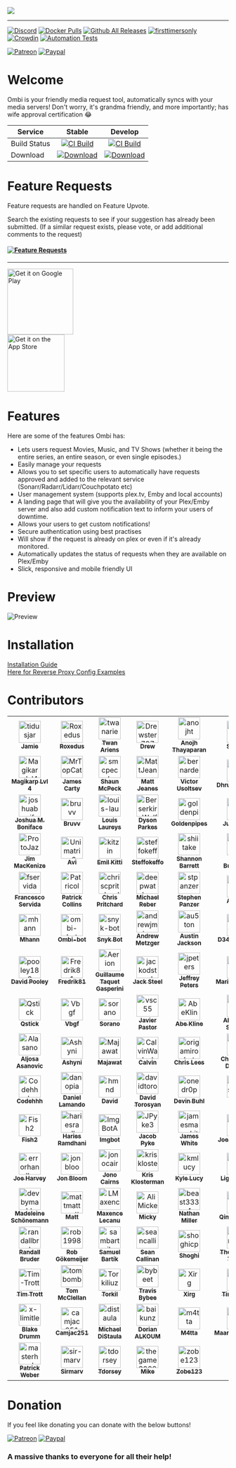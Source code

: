  
![](http://i.imgur.com/qQsN78U.png)   
____ 
[![Discord](https://img.shields.io/discord/270828201473736705.svg)](https://discord.gg/Sa7wNWb)
[![Docker Pulls](https://img.shields.io/docker/pulls/linuxserver/ombi.svg)](https://hub.docker.com/r/linuxserver/ombi/)
[![Github All Releases](https://img.shields.io/github/downloads/tidusjar/Ombi/total.svg)](https://github.com/ombi-app/Ombi)
[![firsttimersonly](http://img.shields.io/badge/first--timers--only-friendly-blue.svg)](http://www.firsttimersonly.com/)
[![Crowdin](https://d322cqt584bo4o.cloudfront.net/ombi/localized.svg)](https://crowdin.com/project/ombi)
[![Automation Tests](https://github.com/Ombi-app/Ombi/actions/workflows/cypress.yml/badge.svg)](https://github.com/Ombi-app/Ombi/actions/workflows/cypress.yml)

[![Patreon](https://img.shields.io/badge/patreon-donate-yellow.svg)](https://patreon.com/tidusjar/Ombi)
[![Paypal](https://img.shields.io/badge/paypal-donate-yellow.svg)](https://paypal.me/PlexRequestsNet)

# Welcome

Ombi is your friendly media request tool, automatically syncs with your media servers!
Don't worry, it's grandma friendly, and more importantly; has wife approval certification 😂

| Service  | Stable         | Develop          
|----------|:---------------------------:|:----------------------------:|
| Build Status | [![CI Build](https://github.com/Ombi-app/Ombi/actions/workflows/build.yml/badge.svg?branch=master)](https://github.com/Ombi-app/Ombi/actions/workflows/build.yml) | [![CI Build](https://github.com/Ombi-app/Ombi/actions/workflows/build.yml/badge.svg?branch=develop)](https://github.com/Ombi-app/Ombi/actions/workflows/build.yml) | [![Build Status](https://dev.azure.com/tidusjar/Ombi/_apis/build/status/Ombi%20CI?branchName=feature%2Fv4)](https://dev.azure.com/tidusjar/Ombi/_build/latest?definitionId=18&branchName=feature%2Fv4)
| Download |[![Download](https://img.shields.io/badge/-Download-blue)](https://github.com/Ombi-app/Ombi/releases)            |      [![Download](https://img.shields.io/badge/-Download-blue)](https://ci.appveyor.com/project/tidusjar/requestplex/branch/develop/artifacts)       | [![Download](https://img.shields.io/badge/-Download-blue)](https://github.com/ombi-app/ombi/releases)       | 

# Feature Requests
Feature requests are handled on Feature Upvote.

Search the existing requests to see if your suggestion has already been submitted.
(If a similar request exists, please vote, or add additional comments to the request)

#### [![Feature Requests](https://cloud.githubusercontent.com/assets/390379/10127973/045b3a96-6560-11e5-9b20-31a2032956b2.png)](https://features.ombi.io)


<!---[![Twitter](https://img.shields.io/twitter/follow/tidusjar.svg?style=social)](https://twitter.com/intent/follow?screen_name=tidusjar)--->

<!---Follow me developing Ombi!--->

<!---[![Twitch](https://img.shields.io/badge/Twitch-Watch-blue.svg?style=flat-square&logo=twitch)](https://www.twitch.tv/tidusjar) --->


___
<a href='https://play.google.com/store/apps/details?id=com.tidusjar.Ombi&pcampaignid=MKT-Other-global-all-co-prtnr-py-PartBadge-Mar2515-1'><img width="150"   alt='Get it on Google Play' src='https://play.google.com/intl/en_gb/badges/images/generic/en_badge_web_generic.png'/></a>
<br>
<a href='https://apps.apple.com/us/app/ombi/id1335260043'><img width="130"   alt='Get it on the App Store' src='https://developer.apple.com/app-store/marketing/guidelines/images/badge-example-preferred.png'/></a>
<br>

# Features
Here are some of the features Ombi has:
* Lets users request Movies, Music, and TV Shows (whether it being the entire series, an entire season, or even single episodes.)
* Easily manage your requests
* Allows you to set specific users to automatically have requests approved and added to the relevant service (Sonarr/Radarr/Lidarr/Couchpotato etc)
* User management system (supports plex.tv, Emby and local accounts)
* A landing page that will give you the availability of your Plex/Emby server and also add custom notification text to inform your users of downtime.
* Allows your users to get custom notifications!
* Secure authentication using best practises
* Will show if the request is already on plex or even if it's already monitored.
* Automatically updates the status of requests when they are available on Plex/Emby
* Slick, responsive and mobile friendly UI


# Preview

![Preview](https://i.imgur.com/kBXIqer.png)

# Installation

[Installation Guide](https://docs.ombi.app/installation/)  
[Here for Reverse Proxy Config Examples](https://docs.ombi.app/info/reverse-proxy/)  

# Contributors

<!-- readme: collaborators,contributors -start -->
<table>
<tr>
    <td align="center">
        <a href="https://github.com/tidusjar">
            <img src="https://avatars.githubusercontent.com/u/6642220?v=4" width="50;" alt="tidusjar"/>
            <br />
            <sub><b>Jamie</b></sub>
        </a>
    </td>
    <td align="center">
        <a href="https://github.com/Roxedus">
            <img src="https://avatars.githubusercontent.com/u/7110194?v=4" width="50;" alt="Roxedus"/>
            <br />
            <sub><b>Roxedus</b></sub>
        </a>
    </td>
    <td align="center">
        <a href="https://github.com/twanariens">
            <img src="https://avatars.githubusercontent.com/u/34845004?v=4" width="50;" alt="twanariens"/>
            <br />
            <sub><b>Twan Ariens</b></sub>
        </a>
    </td>
    <td align="center">
        <a href="https://github.com/Drewster727">
            <img src="https://avatars.githubusercontent.com/u/4528753?v=4" width="50;" alt="Drewster727"/>
            <br />
            <sub><b>Drew</b></sub>
        </a>
    </td>
    <td align="center">
        <a href="https://github.com/anojht">
            <img src="https://avatars.githubusercontent.com/u/21053678?v=4" width="50;" alt="anojht"/>
            <br />
            <sub><b>Anojh Thayaparan</b></sub>
        </a>
    </td>
    <td align="center">
        <a href="https://github.com/sephrat">
            <img src="https://avatars.githubusercontent.com/u/34862846?v=4" width="50;" alt="sephrat"/>
            <br />
            <sub><b>Sephrat</b></sub>
        </a>
    </td></tr>
<tr>
    <td align="center">
        <a href="https://github.com/Magikarplvl4">
            <img src="https://avatars.githubusercontent.com/u/2944704?v=4" width="50;" alt="Magikarplvl4"/>
            <br />
            <sub><b>Magikarp Lvl 4</b></sub>
        </a>
    </td>
    <td align="center">
        <a href="https://github.com/MrTopCat">
            <img src="https://avatars.githubusercontent.com/u/774415?v=4" width="50;" alt="MrTopCat"/>
            <br />
            <sub><b>James Carty</b></sub>
        </a>
    </td>
    <td align="center">
        <a href="https://github.com/smcpeck">
            <img src="https://avatars.githubusercontent.com/u/8724583?v=4" width="50;" alt="smcpeck"/>
            <br />
            <sub><b>Shaun McPeck</b></sub>
        </a>
    </td>
    <td align="center">
        <a href="https://github.com/MattJeanes">
            <img src="https://avatars.githubusercontent.com/u/2363642?v=4" width="50;" alt="MattJeanes"/>
            <br />
            <sub><b>Matt Jeanes</b></sub>
        </a>
    </td>
    <td align="center">
        <a href="https://github.com/bernarden">
            <img src="https://avatars.githubusercontent.com/u/12289537?v=4" width="50;" alt="bernarden"/>
            <br />
            <sub><b>Victor Usoltsev</b></sub>
        </a>
    </td>
    <td align="center">
        <a href="https://github.com/dhruvb14">
            <img src="https://avatars.githubusercontent.com/u/4459649?v=4" width="50;" alt="dhruvb14"/>
            <br />
            <sub><b>Dhruv Bhavsar</b></sub>
        </a>
    </td></tr>
<tr>
    <td align="center">
        <a href="https://github.com/joshuaboniface">
            <img src="https://avatars.githubusercontent.com/u/4031396?v=4" width="50;" alt="joshuaboniface"/>
            <br />
            <sub><b>Joshua M. Boniface</b></sub>
        </a>
    </td>
    <td align="center">
        <a href="https://github.com/bruvv">
            <img src="https://avatars.githubusercontent.com/u/3063928?v=4" width="50;" alt="bruvv"/>
            <br />
            <sub><b>Bruvv</b></sub>
        </a>
    </td>
    <td align="center">
        <a href="https://github.com/louis-lau">
            <img src="https://avatars.githubusercontent.com/u/1346804?v=4" width="50;" alt="louis-lau"/>
            <br />
            <sub><b>Louis Laureys</b></sub>
        </a>
    </td>
    <td align="center">
        <a href="https://github.com/Berserkir-Wolf">
            <img src="https://avatars.githubusercontent.com/u/15743201?v=4" width="50;" alt="Berserkir-Wolf"/>
            <br />
            <sub><b>Dyson Parkes</b></sub>
        </a>
    </td>
    <td align="center">
        <a href="https://github.com/goldenpipes">
            <img src="https://avatars.githubusercontent.com/u/6140137?v=4" width="50;" alt="goldenpipes"/>
            <br />
            <sub><b>Goldenpipes</b></sub>
        </a>
    </td>
    <td align="center">
        <a href="https://github.com/Namaneo">
            <img src="https://avatars.githubusercontent.com/u/6706489?v=4" width="50;" alt="Namaneo"/>
            <br />
            <sub><b>Julien Loir</b></sub>
        </a>
    </td></tr>
<tr>
    <td align="center">
        <a href="https://github.com/ProtoJazz">
            <img src="https://avatars.githubusercontent.com/u/1490293?v=4" width="50;" alt="ProtoJazz"/>
            <br />
            <sub><b>Jim MacKenize</b></sub>
        </a>
    </td>
    <td align="center">
        <a href="https://github.com/Unimatrix0">
            <img src="https://avatars.githubusercontent.com/u/357984?v=4" width="50;" alt="Unimatrix0"/>
            <br />
            <sub><b>Avi</b></sub>
        </a>
    </td>
    <td align="center">
        <a href="https://github.com/kitzin">
            <img src="https://avatars.githubusercontent.com/u/3277321?v=4" width="50;" alt="kitzin"/>
            <br />
            <sub><b>Emil Kitti</b></sub>
        </a>
    </td>
    <td align="center">
        <a href="https://github.com/steffokeffo">
            <img src="https://avatars.githubusercontent.com/u/8499989?v=4" width="50;" alt="steffokeffo"/>
            <br />
            <sub><b>Steffokeffo</b></sub>
        </a>
    </td>
    <td align="center">
        <a href="https://github.com/shiitake">
            <img src="https://avatars.githubusercontent.com/u/161589?v=4" width="50;" alt="shiitake"/>
            <br />
            <sub><b>Shannon Barrett</b></sub>
        </a>
    </td>
    <td align="center">
        <a href="https://github.com/gtbuchanan">
            <img src="https://avatars.githubusercontent.com/u/715687?v=4" width="50;" alt="gtbuchanan"/>
            <br />
            <sub><b>Taylor Buchanan</b></sub>
        </a>
    </td></tr>
<tr>
    <td align="center">
        <a href="https://github.com/fservida">
            <img src="https://avatars.githubusercontent.com/u/501958?v=4" width="50;" alt="fservida"/>
            <br />
            <sub><b>Francesco Servida</b></sub>
        </a>
    </td>
    <td align="center">
        <a href="https://github.com/Patricol">
            <img src="https://avatars.githubusercontent.com/u/13428020?v=4" width="50;" alt="Patricol"/>
            <br />
            <sub><b>Patrick Collins</b></sub>
        </a>
    </td>
    <td align="center">
        <a href="https://github.com/chriscpritchard">
            <img src="https://avatars.githubusercontent.com/u/1839074?v=4" width="50;" alt="chriscpritchard"/>
            <br />
            <sub><b>Chris Pritchard</b></sub>
        </a>
    </td>
    <td align="center">
        <a href="https://github.com/deepwather">
            <img src="https://avatars.githubusercontent.com/u/12274612?v=4" width="50;" alt="deepwather"/>
            <br />
            <sub><b>Michael Reber</b></sub>
        </a>
    </td>
    <td align="center">
        <a href="https://github.com/stpanzer">
            <img src="https://avatars.githubusercontent.com/u/4676271?v=4" width="50;" alt="stpanzer"/>
            <br />
            <sub><b>Stephen Panzer</b></sub>
        </a>
    </td>
    <td align="center">
        <a href="https://github.com/aptalca">
            <img src="https://avatars.githubusercontent.com/u/541623?v=4" width="50;" alt="aptalca"/>
            <br />
            <sub><b>Aptalca</b></sub>
        </a>
    </td></tr>
<tr>
    <td align="center">
        <a href="https://github.com/mhann">
            <img src="https://avatars.githubusercontent.com/u/17162399?v=4" width="50;" alt="mhann"/>
            <br />
            <sub><b>Mhann</b></sub>
        </a>
    </td>
    <td align="center">
        <a href="https://github.com/ombi-bot">
            <img src="https://avatars.githubusercontent.com/u/51722903?v=4" width="50;" alt="ombi-bot"/>
            <br />
            <sub><b>Ombi-bot</b></sub>
        </a>
    </td>
    <td align="center">
        <a href="https://github.com/snyk-bot">
            <img src="https://avatars.githubusercontent.com/u/19733683?v=4" width="50;" alt="snyk-bot"/>
            <br />
            <sub><b>Snyk Bot</b></sub>
        </a>
    </td>
    <td align="center">
        <a href="https://github.com/andrewjmetzger">
            <img src="https://avatars.githubusercontent.com/u/590246?v=4" width="50;" alt="andrewjmetzger"/>
            <br />
            <sub><b>Andrew Metzger</b></sub>
        </a>
    </td>
    <td align="center">
        <a href="https://github.com/au5ton">
            <img src="https://avatars.githubusercontent.com/u/4109551?v=4" width="50;" alt="au5ton"/>
            <br />
            <sub><b>Austin Jackson</b></sub>
        </a>
    </td>
    <td align="center">
        <a href="https://github.com/D34DC3N73R">
            <img src="https://avatars.githubusercontent.com/u/9123670?v=4" width="50;" alt="D34DC3N73R"/>
            <br />
            <sub><b>D34DC3N73R</b></sub>
        </a>
    </td></tr>
<tr>
    <td align="center">
        <a href="https://github.com/pooley182">
            <img src="https://avatars.githubusercontent.com/u/5040011?v=4" width="50;" alt="pooley182"/>
            <br />
            <sub><b>David Pooley</b></sub>
        </a>
    </td>
    <td align="center">
        <a href="https://github.com/Fredrik81">
            <img src="https://avatars.githubusercontent.com/u/21292774?v=4" width="50;" alt="Fredrik81"/>
            <br />
            <sub><b>Fredrik81</b></sub>
        </a>
    </td>
    <td align="center">
        <a href="https://github.com/Aerion">
            <img src="https://avatars.githubusercontent.com/u/9089317?v=4" width="50;" alt="Aerion"/>
            <br />
            <sub><b>Guillaume Taquet Gasperini</b></sub>
        </a>
    </td>
    <td align="center">
        <a href="https://github.com/jackodsteel">
            <img src="https://avatars.githubusercontent.com/u/9209504?v=4" width="50;" alt="jackodsteel"/>
            <br />
            <sub><b>Jack Steel</b></sub>
        </a>
    </td>
    <td align="center">
        <a href="https://github.com/jpeters">
            <img src="https://avatars.githubusercontent.com/u/167401?v=4" width="50;" alt="jpeters"/>
            <br />
            <sub><b>Jeffrey Peters</b></sub>
        </a>
    </td>
    <td align="center">
        <a href="https://github.com/MariusSchiffer">
            <img src="https://avatars.githubusercontent.com/u/183124?v=4" width="50;" alt="MariusSchiffer"/>
            <br />
            <sub><b>Marius Schiffer</b></sub>
        </a>
    </td></tr>
<tr>
    <td align="center">
        <a href="https://github.com/Qstick">
            <img src="https://avatars.githubusercontent.com/u/376117?v=4" width="50;" alt="Qstick"/>
            <br />
            <sub><b>Qstick</b></sub>
        </a>
    </td>
    <td align="center">
        <a href="https://github.com/Vbgf">
            <img src="https://avatars.githubusercontent.com/u/5571734?v=4" width="50;" alt="Vbgf"/>
            <br />
            <sub><b>Vbgf</b></sub>
        </a>
    </td>
    <td align="center">
        <a href="https://github.com/sorano">
            <img src="https://avatars.githubusercontent.com/u/6185109?v=4" width="50;" alt="sorano"/>
            <br />
            <sub><b>Sorano</b></sub>
        </a>
    </td>
    <td align="center">
        <a href="https://github.com/vsc55">
            <img src="https://avatars.githubusercontent.com/u/13438676?v=4" width="50;" alt="vsc55"/>
            <br />
            <sub><b>Javier Pastor</b></sub>
        </a>
    </td>
    <td align="center">
        <a href="https://github.com/AbeKline">
            <img src="https://avatars.githubusercontent.com/u/8125653?v=4" width="50;" alt="AbeKline"/>
            <br />
            <sub><b>Abe Kline</b></sub>
        </a>
    </td>
    <td align="center">
        <a href="https://github.com/XanderStrike">
            <img src="https://avatars.githubusercontent.com/u/1565303?v=4" width="50;" alt="XanderStrike"/>
            <br />
            <sub><b>Alexander Standke</b></sub>
        </a>
    </td></tr>
<tr>
    <td align="center">
        <a href="https://github.com/Alasano">
            <img src="https://avatars.githubusercontent.com/u/14372930?v=4" width="50;" alt="Alasano"/>
            <br />
            <sub><b>Aljosa Asanovic</b></sub>
        </a>
    </td>
    <td align="center">
        <a href="https://github.com/Ashyni">
            <img src="https://avatars.githubusercontent.com/u/18462848?v=4" width="50;" alt="Ashyni"/>
            <br />
            <sub><b>Ashyni</b></sub>
        </a>
    </td>
    <td align="center">
        <a href="https://github.com/Majawat">
            <img src="https://avatars.githubusercontent.com/u/12058855?v=4" width="50;" alt="Majawat"/>
            <br />
            <sub><b>Majawat</b></sub>
        </a>
    </td>
    <td align="center">
        <a href="https://github.com/CalvinWalzel">
            <img src="https://avatars.githubusercontent.com/u/6446452?v=4" width="50;" alt="CalvinWalzel"/>
            <br />
            <sub><b>Calvin</b></sub>
        </a>
    </td>
    <td align="center">
        <a href="https://github.com/origamirobot">
            <img src="https://avatars.githubusercontent.com/u/1346803?v=4" width="50;" alt="origamirobot"/>
            <br />
            <sub><b>Chris Lees</b></sub>
        </a>
    </td>
    <td align="center">
        <a href="https://github.com/cdemi">
            <img src="https://avatars.githubusercontent.com/u/8025435?v=4" width="50;" alt="cdemi"/>
            <br />
            <sub><b>Christopher Demicoli</b></sub>
        </a>
    </td></tr>
<tr>
    <td align="center">
        <a href="https://github.com/Codehhh">
            <img src="https://avatars.githubusercontent.com/u/12055335?v=4" width="50;" alt="Codehhh"/>
            <br />
            <sub><b>Codehhh</b></sub>
        </a>
    </td>
    <td align="center">
        <a href="https://github.com/danopia">
            <img src="https://avatars.githubusercontent.com/u/40628?v=4" width="50;" alt="danopia"/>
            <br />
            <sub><b>Daniel Lamando</b></sub>
        </a>
    </td>
    <td align="center">
        <a href="https://github.com/hmnd">
            <img src="https://avatars.githubusercontent.com/u/12853597?v=4" width="50;" alt="hmnd"/>
            <br />
            <sub><b>David</b></sub>
        </a>
    </td>
    <td align="center">
        <a href="https://github.com/davidtorosyan">
            <img src="https://avatars.githubusercontent.com/u/46736285?v=4" width="50;" alt="davidtorosyan"/>
            <br />
            <sub><b>David Torosyan</b></sub>
        </a>
    </td>
    <td align="center">
        <a href="https://github.com/onedr0p">
            <img src="https://avatars.githubusercontent.com/u/213795?v=4" width="50;" alt="onedr0p"/>
            <br />
            <sub><b>Devin Buhl</b></sub>
        </a>
    </td>
    <td align="center">
        <a href="https://github.com/elisspace">
            <img src="https://avatars.githubusercontent.com/u/18365129?v=4" width="50;" alt="elisspace"/>
            <br />
            <sub><b>Eli</b></sub>
        </a>
    </td></tr>
<tr>
    <td align="center">
        <a href="https://github.com/Fish2">
            <img src="https://avatars.githubusercontent.com/u/2311734?v=4" width="50;" alt="Fish2"/>
            <br />
            <sub><b>Fish2</b></sub>
        </a>
    </td>
    <td align="center">
        <a href="https://github.com/hariesramdhani">
            <img src="https://avatars.githubusercontent.com/u/24251244?v=4" width="50;" alt="hariesramdhani"/>
            <br />
            <sub><b>Haries Ramdhani</b></sub>
        </a>
    </td>
    <td align="center">
        <a href="https://github.com/ImgBotApp">
            <img src="https://avatars.githubusercontent.com/u/31427850?v=4" width="50;" alt="ImgBotApp"/>
            <br />
            <sub><b>Imgbot</b></sub>
        </a>
    </td>
    <td align="center">
        <a href="https://github.com/JPyke3">
            <img src="https://avatars.githubusercontent.com/u/13283054?v=4" width="50;" alt="JPyke3"/>
            <br />
            <sub><b>Jacob Pyke</b></sub>
        </a>
    </td>
    <td align="center">
        <a href="https://github.com/jamesmacwhite">
            <img src="https://avatars.githubusercontent.com/u/8067792?v=4" width="50;" alt="jamesmacwhite"/>
            <br />
            <sub><b>James White</b></sub>
        </a>
    </td>
    <td align="center">
        <a href="https://github.com/frebib">
            <img src="https://avatars.githubusercontent.com/u/775104?v=4" width="50;" alt="frebib"/>
            <br />
            <sub><b>Joe Groocock</b></sub>
        </a>
    </td></tr>
<tr>
    <td align="center">
        <a href="https://github.com/errorhandler">
            <img src="https://avatars.githubusercontent.com/u/17112958?v=4" width="50;" alt="errorhandler"/>
            <br />
            <sub><b>Joe Harvey</b></sub>
        </a>
    </td>
    <td align="center">
        <a href="https://github.com/jonbloom">
            <img src="https://avatars.githubusercontent.com/u/492819?v=4" width="50;" alt="jonbloom"/>
            <br />
            <sub><b>Jon Bloom</b></sub>
        </a>
    </td>
    <td align="center">
        <a href="https://github.com/jonocairns">
            <img src="https://avatars.githubusercontent.com/u/182836?v=4" width="50;" alt="jonocairns"/>
            <br />
            <sub><b>Jono Cairns</b></sub>
        </a>
    </td>
    <td align="center">
        <a href="https://github.com/krisklosterman">
            <img src="https://avatars.githubusercontent.com/u/7139579?v=4" width="50;" alt="krisklosterman"/>
            <br />
            <sub><b>Kris Klosterman</b></sub>
        </a>
    </td>
    <td align="center">
        <a href="https://github.com/kmlucy">
            <img src="https://avatars.githubusercontent.com/u/13952475?v=4" width="50;" alt="kmlucy"/>
            <br />
            <sub><b>Kyle Lucy</b></sub>
        </a>
    </td>
    <td align="center">
        <a href="https://github.com/Lixumos">
            <img src="https://avatars.githubusercontent.com/u/29160577?v=4" width="50;" alt="Lixumos"/>
            <br />
            <sub><b>Lightkeeper</b></sub>
        </a>
    </td></tr>
<tr>
    <td align="center">
        <a href="https://github.com/devbymadde">
            <img src="https://avatars.githubusercontent.com/u/6094593?v=4" width="50;" alt="devbymadde"/>
            <br />
            <sub><b>Madeleine Schönemann</b></sub>
        </a>
    </td>
    <td align="center">
        <a href="https://github.com/mattmattmatt">
            <img src="https://avatars.githubusercontent.com/u/927830?v=4" width="50;" alt="mattmattmatt"/>
            <br />
            <sub><b>Matt</b></sub>
        </a>
    </td>
    <td align="center">
        <a href="https://github.com/LMaxence">
            <img src="https://avatars.githubusercontent.com/u/29194680?v=4" width="50;" alt="LMaxence"/>
            <br />
            <sub><b>Maxence Lecanu</b></sub>
        </a>
    </td>
    <td align="center">
        <a href="https://github.com/AliMickey">
            <img src="https://avatars.githubusercontent.com/u/60691199?v=4" width="50;" alt="AliMickey"/>
            <br />
            <sub><b>Micky</b></sub>
        </a>
    </td>
    <td align="center">
        <a href="https://github.com/beast3334">
            <img src="https://avatars.githubusercontent.com/u/20631046?v=4" width="50;" alt="beast3334"/>
            <br />
            <sub><b>Nathan Miller</b></sub>
        </a>
    </td>
    <td align="center">
        <a href="https://github.com/cqxmzz">
            <img src="https://avatars.githubusercontent.com/u/3071863?v=4" width="50;" alt="cqxmzz"/>
            <br />
            <sub><b>Qiming Chen</b></sub>
        </a>
    </td></tr>
<tr>
    <td align="center">
        <a href="https://github.com/randallbruder">
            <img src="https://avatars.githubusercontent.com/u/6447487?v=4" width="50;" alt="randallbruder"/>
            <br />
            <sub><b>Randall Bruder</b></sub>
        </a>
    </td>
    <td align="center">
        <a href="https://github.com/rob1998">
            <img src="https://avatars.githubusercontent.com/u/1560707?v=4" width="50;" alt="rob1998"/>
            <br />
            <sub><b>Rob Gökemeijer</b></sub>
        </a>
    </td>
    <td align="center">
        <a href="https://github.com/sambartik">
            <img src="https://avatars.githubusercontent.com/u/63553146?v=4" width="50;" alt="sambartik"/>
            <br />
            <sub><b>Samuel Bartík</b></sub>
        </a>
    </td>
    <td align="center">
        <a href="https://github.com/seancallinan">
            <img src="https://avatars.githubusercontent.com/u/1139665?v=4" width="50;" alt="seancallinan"/>
            <br />
            <sub><b>Sean Callinan</b></sub>
        </a>
    </td>
    <td align="center">
        <a href="https://github.com/shoghicp">
            <img src="https://avatars.githubusercontent.com/u/516482?v=4" width="50;" alt="shoghicp"/>
            <br />
            <sub><b>Shoghi</b></sub>
        </a>
    </td>
    <td align="center">
        <a href="https://github.com/thomasvt1">
            <img src="https://avatars.githubusercontent.com/u/2271011?v=4" width="50;" alt="thomasvt1"/>
            <br />
            <sub><b>Thomas Van Tilburg</b></sub>
        </a>
    </td></tr>
<tr>
    <td align="center">
        <a href="https://github.com/Tim-Trott">
            <img src="https://avatars.githubusercontent.com/u/8249434?v=4" width="50;" alt="Tim-Trott"/>
            <br />
            <sub><b>Tim Trott</b></sub>
        </a>
    </td>
    <td align="center">
        <a href="https://github.com/tombomb">
            <img src="https://avatars.githubusercontent.com/u/544509?v=4" width="50;" alt="tombomb"/>
            <br />
            <sub><b>Tom McClellan</b></sub>
        </a>
    </td>
    <td align="center">
        <a href="https://github.com/Torkiliuz">
            <img src="https://avatars.githubusercontent.com/u/460764?v=4" width="50;" alt="Torkiliuz"/>
            <br />
            <sub><b>Torkil</b></sub>
        </a>
    </td>
    <td align="center">
        <a href="https://github.com/bybeet">
            <img src="https://avatars.githubusercontent.com/u/1662279?v=4" width="50;" alt="bybeet"/>
            <br />
            <sub><b>Travis Bybee</b></sub>
        </a>
    </td>
    <td align="center">
        <a href="https://github.com/Xirg">
            <img src="https://avatars.githubusercontent.com/u/6020502?v=4" width="50;" alt="Xirg"/>
            <br />
            <sub><b>Xirg</b></sub>
        </a>
    </td>
    <td align="center">
        <a href="https://github.com/bazhip">
            <img src="https://avatars.githubusercontent.com/u/10350445?v=4" width="50;" alt="bazhip"/>
            <br />
            <sub><b>Tim OBrien</b></sub>
        </a>
    </td></tr>
<tr>
    <td align="center">
        <a href="https://github.com/x-limitless-x">
            <img src="https://avatars.githubusercontent.com/u/17127926?v=4" width="50;" alt="x-limitless-x"/>
            <br />
            <sub><b>Blake Drumm</b></sub>
        </a>
    </td>
    <td align="center">
        <a href="https://github.com/camjac251">
            <img src="https://avatars.githubusercontent.com/u/6313132?v=4" width="50;" alt="camjac251"/>
            <br />
            <sub><b>Camjac251</b></sub>
        </a>
    </td>
    <td align="center">
        <a href="https://github.com/distaula">
            <img src="https://avatars.githubusercontent.com/u/33949?v=4" width="50;" alt="distaula"/>
            <br />
            <sub><b>Michael DiStaula</b></sub>
        </a>
    </td>
    <td align="center">
        <a href="https://github.com/baikunz">
            <img src="https://avatars.githubusercontent.com/u/984911?v=4" width="50;" alt="baikunz"/>
            <br />
            <sub><b>Dorian ALKOUM</b></sub>
        </a>
    </td>
    <td align="center">
        <a href="https://github.com/m4tta">
            <img src="https://avatars.githubusercontent.com/u/427218?v=4" width="50;" alt="m4tta"/>
            <br />
            <sub><b>M4tta</b></sub>
        </a>
    </td>
    <td align="center">
        <a href="https://github.com/maartenheebink">
            <img src="https://avatars.githubusercontent.com/u/28894544?v=4" width="50;" alt="maartenheebink"/>
            <br />
            <sub><b>Maartenheebink</b></sub>
        </a>
    </td></tr>
<tr>
    <td align="center">
        <a href="https://github.com/masterhuck">
            <img src="https://avatars.githubusercontent.com/u/4671442?v=4" width="50;" alt="masterhuck"/>
            <br />
            <sub><b>Patrick Weber</b></sub>
        </a>
    </td>
    <td align="center">
        <a href="https://github.com/sir-marv">
            <img src="https://avatars.githubusercontent.com/u/3598205?v=4" width="50;" alt="sir-marv"/>
            <br />
            <sub><b>Sirmarv</b></sub>
        </a>
    </td>
    <td align="center">
        <a href="https://github.com/tdorsey">
            <img src="https://avatars.githubusercontent.com/u/1218404?v=4" width="50;" alt="tdorsey"/>
            <br />
            <sub><b>Tdorsey</b></sub>
        </a>
    </td>
    <td align="center">
        <a href="https://github.com/thegame3202">
            <img src="https://avatars.githubusercontent.com/u/22148848?v=4" width="50;" alt="thegame3202"/>
            <br />
            <sub><b>Mike</b></sub>
        </a>
    </td>
    <td align="center">
        <a href="https://github.com/zobe123">
            <img src="https://avatars.githubusercontent.com/u/13840542?v=4" width="50;" alt="zobe123"/>
            <br />
            <sub><b>Zobe123</b></sub>
        </a>
    </td></tr>
</table>
<!-- readme: collaborators,contributors -end -->

# Donation
If you feel like donating you can donate with the below buttons!


[![Patreon](https://img.shields.io/badge/patreon-donate-yellow.svg)](https://patreon.com/tidusjar/Ombi)
[![Paypal](https://img.shields.io/badge/paypal-donate-yellow.svg)](https://paypal.me/PlexRequestsNet)

### A massive thanks to everyone for all their help!
